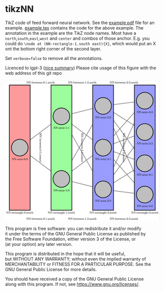 # tikzNN
TikZ code of feed forward neural network.
See the [example.pdf](https://github.com/Strauman/tikzNN/blob/master/example.pdf) file for an example.
[example.tex](https://github.com/Strauman/tikzNN/blob/master/example.tex) contains the code for the above example.
The annotation in the example are the TikZ node names. Most have a `north`,`south`,`east`,`west` and `center` and combos of those
anchor. E.g. you could do `\node at (NN-rectangle-1.south east){X}`, which would put an X ont the bottom right
corner of the second layer.

Set `verbose=false` to remove all the annotations.

Licenced to lgpl-3 ([nice summary](https://tldrlegal.com/license/gnu-lesser-general-public-license-v3-(lgpl-3)))
Please cite usage of this figure with the web address of this git repo

![Example png](https://github.com/Strauman/tikzNN/raw/master/example.png)


 This program is free software: you can redistribute it and/or modify   
 it under the terms of the GNU General Public License as published by   
 the Free Software Foundation, either version 3 of the License, or      
 (at your option) any later version.                                    

 This program is distributed in the hope that it will be useful,        
 but WITHOUT ANY WARRANTY; without even the implied warranty of         
 MERCHANTABILITY or FITNESS FOR A PARTICULAR PURPOSE.  See the          
 GNU General Public License for more details.                           

 You should have received a copy of the GNU General Public License      
 along with this program.  If not, see <https://www.gnu.org/licenses/>.
